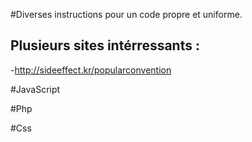 #Diverses instructions pour un code propre et uniforme.
## Plusieurs sites intérressants : 
-http://sideeffect.kr/popularconvention

#JavaScript

#Php

#Css
